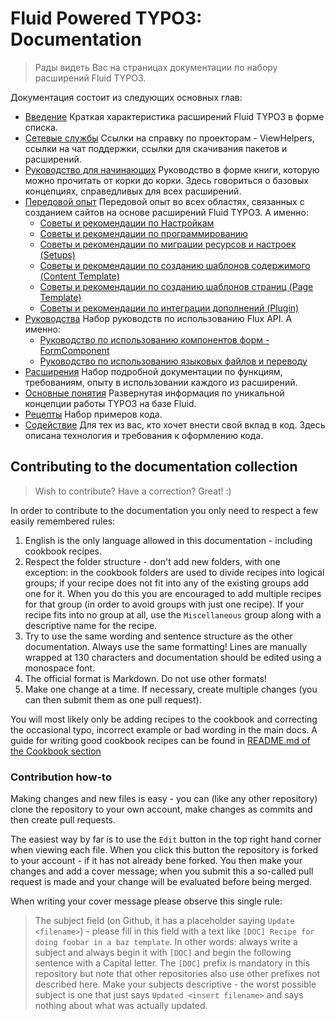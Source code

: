 Fluid Powered TYPO3: Documentation
==================================

> Рады видеть Вас на страницах документации по набору расширений Fluid TYPO3.

Документация состоит из следующих основных глав:

* [Введение](Introduction.md)
  Краткая характеристика расширений Fluid TYPO3 в форме списка.
* [Сетевые службы](OnlineServices.md)
  Ссылки на справку по проекторам - ViewHelpers, ссылки на чат поддержки, ссылки для скачивания пакетов и расширений.
* [Руководство для начинающих](BeginnersGuide.md)
  Руководство в форме книги, которую можно прочитать от корки до корки. Здесь говориться о базовых концепциях, справедливых для всех расширений.
* [Передовой опыт](BestPractice/)
  Передовой опыт во всех областях, связанных с созданием сайтов на основе расширений Fluid TYPO3. А именно:
  * [Советы и рекомендации по Настройкам](BestPractice/Configuration.md)
  * [Советы и рекомендации по программированию](BestPractice/CodeBuilding.md)
  * [Советы и рекомендации по миграции ресурсов и настроек (Setups)](BestPractice/Migration.md)
  * [Советы и рекомендации по созданию шаблонов содержимого (Content Template)](BestPractice/Content.md)
  * [Советы и рекомендации по созданию шаблонов страниц (Page Template)](BestPractice/Pages.md)
  * [Советы и рекомендации по интеграции дополнений (Plugin)](BestPractice/Plugins.md)
* [Руководства](Guides/)
  Набор руководств по использованию Flux API. А именно:
  * [Руководство по использованию компонентов форм - FormComponent](Guides/FormComponent.md)
  * [Руководство по использованию языковых файлов и переводу](Guides/WorkingWithLocallang.md)
* [Расширения](Extensions.md)
  Набор подробной документации по функциям, требованиям, опыту в использовании каждого из расширений.
* [Основные понятия](Concepts/)
  Развернутая информация по уникальной концепции работы TYPO3 на базе Fluid.
* [Рецепты](Cookbook/)
  Набор примеров кода.
* [Содействие](Contributing/)
  Для тех из вас, кто хочет внести свой вклад в код. Здесь описана технология и требования к оформлению кода.

## Contributing to the documentation collection

> Wish to contribute? Have a correction? Great! :)

In order to contribute to the documentation you only need to respect a few easily remembered rules:

1. English is the only language allowed in this documentation - including cookbook recipes.
2. Respect the folder structure - don't add new folders, with one exception: in the cookbook folders are used to divide recipes
   into logical groups; if your recipe does not fit into any of the existing groups add one for it. When you do this you are
   encouraged to add multiple recipes for that group (in order to avoid groups with just one recipe). If your recipe fits into no
   group at all, use the `Miscellaneous` group along with a descriptive name for the recipe.
3. Try to use the same wording and sentence structure as the other documentation. Always use the same formatting! Lines are
   manually wrapped at 130 characters and documentation should be edited using a monospace font.
4. The official format is Markdown. Do not use other formats!
5. Make one change at a time. If necessary, create multiple changes (you can then submit them as one pull request).

You will most likely only be adding recipes to the cookbook and correcting the occasional typo, incorrect example or bad wording
in the main docs. A guide for writing good cookbook recipes can be found in [README.md of the Cookbook section](Cookbook/)

### Contribution how-to

Making changes and new files is easy - you can (like any other repository) clone the repository to your own account, make changes
as commits and then create pull requests.

The easiest way by far is to use the `Edit` button in the top right hand corner when viewing each file. When you click this button
the repository is forked to your account - if it has not already bene forked. You then make your changes and add a cover message;
when you submit this a so-called pull request is made and your change will be evaluated before being merged.

When writing your cover message please observe this single rule:

> The subject field (on Github, it has a placeholder saying `Update <filename>`) - please fill in this field with a text like
> `[DOC] Recipe for doing foobar in a baz template`. In other words: always write a subject and always begin it with `[DOC]` and
> begin the following sentence with a Capital letter. The `[DOC]` prefix is mandatory in this repository but note that other
> repositories also use other prefixes not described here. Make your subjects descriptive - the worst possible subject is one
> that just says `Updated <insert filename>` and says nothing about what was actually updated.
